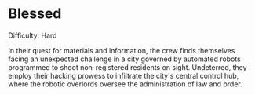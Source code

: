 # Blessed

Difficulty: Hard

In their quest for materials and information, the crew finds themselves facing an unexpected challenge in a city governed by automated robots programmed to shoot non-registered residents on sight. Undeterred, they employ their hacking prowess to infiltrate the city's central control hub, where the robotic overlords oversee the administration of law and order.